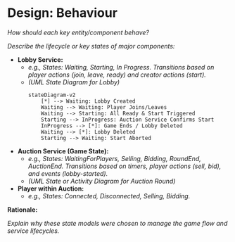 # Design: Behaviour

*How should each key entity/component behave?*

*Describe the lifecycle or key states of major components:*

* **Lobby Service:**
    * *e.g., States: Waiting, Starting, In Progress. Transitions based on player actions (join, leave, ready) and
      creator actions (start).*
    * *(UML State Diagram for Lobby)*
      ```mermaid
      stateDiagram-v2
          [*] --> Waiting: Lobby Created
          Waiting --> Waiting: Player Joins/Leaves
          Waiting --> Starting: All Ready & Start Triggered
          Starting --> InProgress: Auction Service Confirms Start
          InProgress --> [*]: Game Ends / Lobby Deleted
          Waiting --> [*]: Lobby Deleted
          Starting --> Waiting: Start Aborted
      ```
* **Auction Service (Game State):**
    * *e.g., States: WaitingForPlayers, Selling, Bidding, RoundEnd, AuctionEnd. Transitions based on timers, player
      actions (sell, bid), and events (lobby-started).*
    * *(UML State or Activity Diagram for Auction Round)*
* **Player within Auction:**
    * *e.g., States: Connected, Disconnected, Selling, Bidding.*

**Rationale:**

*Explain why these state models were chosen to manage the game flow and service lifecycles.* 